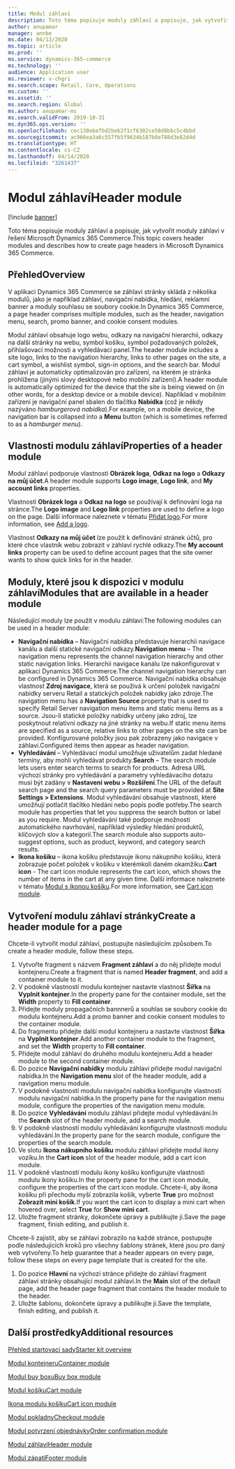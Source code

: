```yaml
---
title: Modul záhlaví
description: Toto téma popisuje moduly záhlaví a popisuje, jak vytvořit moduly záhlaví v řešení Microsoft Dynamics 365 Commerce.
author: anupamar
manager: annbe
ms.date: 04/13/2020
ms.topic: article
ms.prod: ''
ms.service: dynamics-365-commerce
ms.technology: ''
audience: Application user
ms.reviewer: v-chgri
ms.search.scope: Retail, Core, Operations
ms.custom: ''
ms.assetid: ''
ms.search.region: Global
ms.author: anupamar-ms
ms.search.validFrom: 2019-10-31
ms.dyn365.ops.version: ''
ms.openlocfilehash: cec138ebefbd2beb2f1cf6302ce58d8bbc5c4bbd
ms.sourcegitcommit: ac966ea3a6c557fb5f9634b187b0e788d3e82d4d
ms.translationtype: HT
ms.contentlocale: cs-CZ
ms.lasthandoff: 04/14/2020
ms.locfileid: "3261437"
---
```

# <a name="header-module"></a><span data-ttu-id="2d574-103">Modul záhlaví</span><span class="sxs-lookup"><span data-stu-id="2d574-103">Header module</span></span>


[!include [banner](includes/banner.md)]

<span data-ttu-id="2d574-104">Toto téma popisuje moduly záhlaví a popisuje, jak vytvořit moduly záhlaví v řešení Microsoft Dynamics 365 Commerce.</span><span class="sxs-lookup"><span data-stu-id="2d574-104">This topic covers header modules and describes how to create page headers in Microsoft Dynamics 365 Commerce.</span></span>

## <a name="overview"></a><span data-ttu-id="2d574-105">Přehled</span><span class="sxs-lookup"><span data-stu-id="2d574-105">Overview</span></span>

<span data-ttu-id="2d574-106">V aplikaci Dynamics 365 Commerce se záhlaví stránky skládá z několika modulů, jako je například záhlaví, navigační nabídka, hledání, reklamní banner a moduly souhlasu se soubory cookie.</span><span class="sxs-lookup"><span data-stu-id="2d574-106">In Dynamics 365 Commerce, a page header comprises multiple modules, such as the header, navigation menu, search, promo banner, and cookie consent modules.</span></span> 

<span data-ttu-id="2d574-107">Modul záhlaví obsahuje logo webu, odkazy na navigační hierarchii, odkazy na další stránky na webu, symbol košíku, symbol požadovaných položek, přihlašovací možnosti a vyhledávací panel.</span><span class="sxs-lookup"><span data-stu-id="2d574-107">The header module includes a site logo, links to the navigation hierarchy, links to other pages on the site, a cart symbol, a wishlist symbol, sign-in options, and the search bar.</span></span> <span data-ttu-id="2d574-108">Modul záhlaví je automaticky optimalizován pro zařízení, na kterém je stránka prohlížena (jinými slovy desktopové nebo mobilní zařízení).</span><span class="sxs-lookup"><span data-stu-id="2d574-108">A header module is automatically optimized for the device that the site is being viewed on (in other words, for a desktop device or a mobile device).</span></span> <span data-ttu-id="2d574-109">Například v mobilním zařízení je navigační panel sbalen do tlačítka **Nabídka** (což je někdy nazýváno *hamburgerová nabídka*).</span><span class="sxs-lookup"><span data-stu-id="2d574-109">For example, on a mobile device, the navigation bar is collapsed into a **Menu** button (which is sometimes referred to as a *hamburger menu*).</span></span>

## <a name="properties-of-a-header-module"></a><span data-ttu-id="2d574-110">Vlastnosti modulu záhlaví</span><span class="sxs-lookup"><span data-stu-id="2d574-110">Properties of a header module</span></span>

<span data-ttu-id="2d574-111">Modul záhlaví podporuje vlastnosti **Obrázek loga**, **Odkaz na logo** a **Odkazy na můj účet**.</span><span class="sxs-lookup"><span data-stu-id="2d574-111">A header module supports **Logo image**, **Logo link**, and **My account links** properties.</span></span> 

<span data-ttu-id="2d574-112">Vlastnosti **Obrázek loga** a **Odkaz na logo** se používají k definování loga na stránce.</span><span class="sxs-lookup"><span data-stu-id="2d574-112">The **Logo image** and **Logo link** properties are used to define a logo on the page.</span></span> <span data-ttu-id="2d574-113">Další informace naleznete v tématu [Přidat logo](add-logo.md).</span><span class="sxs-lookup"><span data-stu-id="2d574-113">For more information, see [Add a logo](add-logo.md).</span></span> 

<span data-ttu-id="2d574-114">Vlastnost **Odkazy na můj účet** lze použít k definování stránek účtů, pro které chce vlastník webu zobrazit v záhlaví rychlé odkazy.</span><span class="sxs-lookup"><span data-stu-id="2d574-114">The **My account links** property can be used to define account pages that the site owner wants to show quick links for in the header.</span></span>

## <a name="modules-that-are-available-in-a-header-module"></a><span data-ttu-id="2d574-115">Moduly, které jsou k dispozici v modulu záhlaví</span><span class="sxs-lookup"><span data-stu-id="2d574-115">Modules that are available in a header module</span></span>

<span data-ttu-id="2d574-116">Následující moduly lze použít v modulu záhlaví:</span><span class="sxs-lookup"><span data-stu-id="2d574-116">The following modules can be used in a header module:</span></span>

- <span data-ttu-id="2d574-117">**Navigační nabídka** – Navigační nabídka představuje hierarchii navigace kanálu a další statické navigační odkazy.</span><span class="sxs-lookup"><span data-stu-id="2d574-117">**Navigation menu** – The navigation menu represents the channel navigation hierarchy and other static navigation links.</span></span> <span data-ttu-id="2d574-118">Hierarchii navigace kanálu lze nakonfigurovat v aplikaci Dynamics 365 Commerce.</span><span class="sxs-lookup"><span data-stu-id="2d574-118">The channel navigation hierarchy can be configured in Dynamics 365 Commerce.</span></span> <span data-ttu-id="2d574-119">Navigační nabídka obsahuje vlastnost **Zdroj navigace**, která se používá k určení položek navigační nabídky serveru Retail a statických položek nabídky jako zdroje.</span><span class="sxs-lookup"><span data-stu-id="2d574-119">The navigation menu has a **Navigation Source** property that is used to specify Retail Server navigation menu items and static menu items as a source.</span></span> <span data-ttu-id="2d574-120">Jsou-li statické položky nabídky určeny jako zdroj, lze poskytnout relativní odkazy na jiné stránky na webu.</span><span class="sxs-lookup"><span data-stu-id="2d574-120">If static menu items are specified as a source, relative links to other pages on the site can be provided.</span></span> <span data-ttu-id="2d574-121">Konfigurované položky jsou pak zobrazeny jako navigace v záhlaví.</span><span class="sxs-lookup"><span data-stu-id="2d574-121">Configured items then appear as header navigation.</span></span> 
- <span data-ttu-id="2d574-122">**Vyhledávání** – Vyhledávací modul umožňuje uživatelům zadat hledané termíny, aby mohli vyhledávat produkty.</span><span class="sxs-lookup"><span data-stu-id="2d574-122">**Search** – The search module lets users enter search terms to search for products.</span></span> <span data-ttu-id="2d574-123">Adresa URL výchozí stránky pro vyhledávání a parametry vyhledávacího dotazu musí být zadány v **Nastavení webu \> Rozšíření**.</span><span class="sxs-lookup"><span data-stu-id="2d574-123">The URL of the default search page and the search query parameters must be provided at **Site Settings \> Extensions**.</span></span> <span data-ttu-id="2d574-124">Modul vyhledávání obsahuje vlastnosti, které umožňují potlačit tlačítko hledání nebo popis podle potřeby.</span><span class="sxs-lookup"><span data-stu-id="2d574-124">The search module has properties that let you suppress the search button or label as you require.</span></span> <span data-ttu-id="2d574-125">Modul vyhledávání také podporuje možnosti automatického navrhování, například výsledky hledání produktů, klíčových slov a kategorií.</span><span class="sxs-lookup"><span data-stu-id="2d574-125">The search module also supports auto-suggest options, such as product, keyword, and category search results.</span></span>
- <span data-ttu-id="2d574-126">**Ikona košíku** – ikona košíku představuje ikonu nákupního košíku, která zobrazuje počet položek v košíku v kterémkoli daném okamžiku.</span><span class="sxs-lookup"><span data-stu-id="2d574-126">**Cart icon** - The cart icon module represents the cart icon, which shows the number of items in the cart at any given time.</span></span> <span data-ttu-id="2d574-127">Další informace naleznete v tématu [Modul s ikonou košíku](cart-icon-module.md).</span><span class="sxs-lookup"><span data-stu-id="2d574-127">For more information, see [Cart icon module](cart-icon-module.md).</span></span>

## <a name="create-a-header-module-for-a-page"></a><span data-ttu-id="2d574-128">Vytvoření modulu záhlaví stránky</span><span class="sxs-lookup"><span data-stu-id="2d574-128">Create a header module for a page</span></span>

<span data-ttu-id="2d574-129">Chcete-li vytvořit modul záhlaví, postupujte následujícím způsobem.</span><span class="sxs-lookup"><span data-stu-id="2d574-129">To create a header module, follow these steps.</span></span>

1. <span data-ttu-id="2d574-130">Vytvořte fragment s názvem **Fragment záhlaví** a do něj přidejte modul kontejneru.</span><span class="sxs-lookup"><span data-stu-id="2d574-130">Create a fragment that is named **Header fragment**, and add a container module to it.</span></span>
1. <span data-ttu-id="2d574-131">V podokně vlastností modulu kontejner nastavte vlastnost **Šířka** na **Vyplnit kontejner**.</span><span class="sxs-lookup"><span data-stu-id="2d574-131">In the property pane for the container module, set the **Width** property to **Fill container**.</span></span>
1. <span data-ttu-id="2d574-132">Přidejte moduly propagačních bannnerů a souhlas se soubory cookie do modulu kontejneru.</span><span class="sxs-lookup"><span data-stu-id="2d574-132">Add a promo banner and cookie consent modules to the container module.</span></span>
1. <span data-ttu-id="2d574-133">Do fragmentu přidejte další modul kontejneru a nastavte vlastnost **Šířka** na **Vyplnit kontejner**.</span><span class="sxs-lookup"><span data-stu-id="2d574-133">Add another container module to the fragment, and set the **Width** property to **Fill container**.</span></span>
1. <span data-ttu-id="2d574-134">Přidejte modul záhlaví do druhého modulu kontejneru.</span><span class="sxs-lookup"><span data-stu-id="2d574-134">Add a header module to the second container module.</span></span>
1. <span data-ttu-id="2d574-135">Do pozice **Navigační nabídky** modulu záhlaví přidejte modul navigační nabídka.</span><span class="sxs-lookup"><span data-stu-id="2d574-135">In the **Navigation menu** slot of the header module, add a navigation menu module.</span></span> 
1. <span data-ttu-id="2d574-136">V podokně vlastností modulu navigační nabídka konfigurujte vlastnosti modulu navigační nabídka.</span><span class="sxs-lookup"><span data-stu-id="2d574-136">In the property pane for the navigation menu module, configure the properties of the navigation menu module.</span></span>
1. <span data-ttu-id="2d574-137">Do pozice **Vyhledávání** modulu záhlaví přidejte modul vyhledávání.</span><span class="sxs-lookup"><span data-stu-id="2d574-137">In the **Search** slot of the header module, add a search module.</span></span> 
1. <span data-ttu-id="2d574-138">V podokně vlastností modulu vyhledávání konfigurujte vlastnosti modulu vyhledávání.</span><span class="sxs-lookup"><span data-stu-id="2d574-138">In the property pane for the search module, configure the properties of the search module.</span></span> 
1. <span data-ttu-id="2d574-139">Ve slotu **Ikona nákupního košíku** modulu záhlaví přidejte modul ikony vozíku.</span><span class="sxs-lookup"><span data-stu-id="2d574-139">In the **Cart icon** slot of the header module, add a cart icon module.</span></span> 
1. <span data-ttu-id="2d574-140">V podokně vlastností modulu ikony košíku konfigurujte vlastnosti modulu ikony košíku.</span><span class="sxs-lookup"><span data-stu-id="2d574-140">In the property pane for the cart icon module, configure the properties of the cart icon module.</span></span> <span data-ttu-id="2d574-141">Chcete-li, aby ikona košíku při přechodu myší zobrazila košík, vyberte **True** pro možnost **Zobrazit mini košík**.</span><span class="sxs-lookup"><span data-stu-id="2d574-141">If you want the cart icon to display a mini cart when hovered over, select **True** for **Show mini cart**.</span></span>
1. <span data-ttu-id="2d574-142">Uložte fragment stránky, dokončete úpravy a publikujte ji.</span><span class="sxs-lookup"><span data-stu-id="2d574-142">Save the page fragment, finish editing, and publish it.</span></span> 


<span data-ttu-id="2d574-143">Chcete-li zajistit, aby se záhlaví zobrazilo na každé stránce, postupujte podle následujících kroků pro všechny šablony stránek, které jsou pro daný web vytvořeny.</span><span class="sxs-lookup"><span data-stu-id="2d574-143">To help guarantee that a header appears on every page, follow these steps on every page template that is created for the site.</span></span>

1. <span data-ttu-id="2d574-144">Do pozice **Hlavní** na výchozí stránce přidejte do záhlaví fragment záhlaví stránky obsahující modul záhlaví.</span><span class="sxs-lookup"><span data-stu-id="2d574-144">In the **Main** slot of the default page, add the header page fragment that contains the header module to the header.</span></span>
1. <span data-ttu-id="2d574-145">Uložte šablonu, dokončete úpravy a publikujte ji.</span><span class="sxs-lookup"><span data-stu-id="2d574-145">Save the template, finish editing, and publish it.</span></span>

## <a name="additional-resources"></a><span data-ttu-id="2d574-146">Další prostředky</span><span class="sxs-lookup"><span data-stu-id="2d574-146">Additional resources</span></span>

[<span data-ttu-id="2d574-147">Přehled startovací sady</span><span class="sxs-lookup"><span data-stu-id="2d574-147">Starter kit overview</span></span>](starter-kit-overview.md)

[<span data-ttu-id="2d574-148">Modul kontejneru</span><span class="sxs-lookup"><span data-stu-id="2d574-148">Container module</span></span>](add-container-module.md)

[<span data-ttu-id="2d574-149">Modul buy boxu</span><span class="sxs-lookup"><span data-stu-id="2d574-149">Buy box module</span></span>](add-buy-box.md)

[<span data-ttu-id="2d574-150">Modul košíku</span><span class="sxs-lookup"><span data-stu-id="2d574-150">Cart module</span></span>](add-cart-module.md)

[<span data-ttu-id="2d574-151">Ikona modulu košíku</span><span class="sxs-lookup"><span data-stu-id="2d574-151">Cart icon module</span></span>](cart-icon-module.md)

[<span data-ttu-id="2d574-152">Modul pokladny</span><span class="sxs-lookup"><span data-stu-id="2d574-152">Checkout module</span></span>](add-checkout-module.md)

[<span data-ttu-id="2d574-153">Modul potvrzení objednávky</span><span class="sxs-lookup"><span data-stu-id="2d574-153">Order confirmation module</span></span>](order-confirmation-module.md)

[<span data-ttu-id="2d574-154">Modul záhlaví</span><span class="sxs-lookup"><span data-stu-id="2d574-154">Header module</span></span>](author-header-module.md)

[<span data-ttu-id="2d574-155">Modul zápatí</span><span class="sxs-lookup"><span data-stu-id="2d574-155">Footer module</span></span>](author-footer-module.md)

